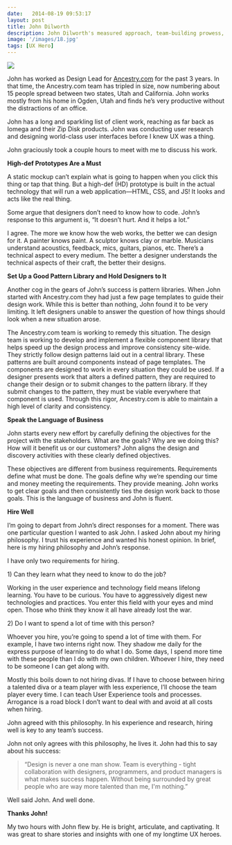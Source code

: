 ```yaml
---
date:   2014-08-19 09:53:17
layout: post
title: John Dilworth
description: John Dilworth's measured approach, team-building prowess, and beautiful, meaningful work make him a UX hero.
image: '/images/18.jpg'
tags: [UX Hero]
---
```

<div class="thumbnail clearfix">
	<img class="portrait" src="{{ "/images/dilworth.jpg" | prepend: site.baseurl }}">
</div>

<div class="body body-2">
	<p>John has worked as Design Lead for <a href="http://ancestry.com/">Ancestry.com</a> for the past 3 years. In that time, the Ancestry.com team has tripled in size, now numbering about 15 people spread between two states, Utah and California. John works mostly from his home in Ogden, Utah and finds he&rsquo;s very productive without the distractions of an office.</p>
	<p>John has a long and sparkling list of client work, reaching as far back as Iomega and their Zip Disk products. John was conducting user research and designing world-class user interfaces before I knew UX was a thing.</p>
	<p>John graciously took a couple hours to meet with me to discuss his work.</p>
	<p><strong>High-def Prototypes Are a Must</strong></p>
	<p>A static mockup can&rsquo;t explain what is going to happen when you click this thing or tap that thing. But a high-def (HD) prototype is built in the actual technology that will run a web application&mdash;HTML, CSS, and JS! It looks and acts like the real thing.</p>
	<p>Some argue that designers don&rsquo;t need to know how to code. John&rsquo;s response to this argument is, &ldquo;It doesn&rsquo;t hurt. And it helps a lot.&rdquo; </p>
	<p>I agree. The more we know how the web works, the better we can design for it. A painter knows paint. A sculptor knows clay or marble. Musicians understand acoustics, feedback, mics, guitars, pianos, etc. There&rsquo;s a technical aspect to every medium. The better a designer understands the technical aspects of their craft, the better their designs.</p>
	<p><strong>Set Up a Good Pattern Library and Hold Designers to It</strong></p>
	<p>Another cog in the gears of John&rsquo;s success is pattern libraries. When John started with Ancestry.com they had just a few page templates to guide their design work. While this is better than nothing, John found it to be very limiting. It left designers unable to answer the question of how things should look when a new situation arose.</p>
	<p>The Ancestry.com team is working to remedy this situation. The design team is working to develop and implement a flexible component library that helps speed up the design process and improve consistency site-wide. They strictly follow design patterns laid out in a central library. These patterns are built around components instead of page templates. The components are designed to work in every situation they could be used. If a designer presents work that alters a defined pattern, they are required to change their design or to submit changes to the pattern library. If they submit changes to the pattern, they must be viable everywhere that component is used. Through this rigor, Ancestry.com is able to maintain a high level of clarity and consistency.</p>
	<p><strong>Speak the Language of Business</strong></p>
	<p>John starts every new effort by carefully defining the objectives for the project with the stakeholders. What are the goals? Why are we doing this? How will it benefit us or our customers? John aligns the design and discovery activities with these clearly defined objectives.</p>
	<p>These objectives are different from business requirements. Requirements define what must be done. The goals define why we&rsquo;re spending our time and money meeting the requirements. They provide meaning. John works to get clear goals and then consistently ties the design work back to those goals. This is the language of business and John is fluent.</p>
	<p><strong>Hire Well</strong></p>
	<p>I&rsquo;m going to depart from John&rsquo;s direct responses for a moment. There was one particular question I wanted to ask John. I asked John about my hiring philosophy. I trust his experience and wanted his honest opinion. In brief, here is my hiring philosophy and John&rsquo;s response.</p>
	<p>I have only two requirements for hiring. </p>
	<p>1) Can they learn what they need to know to do the job?</p>
	<p>Working in the user experience and technology field means lifelong learning. You have to be curious. You have to aggressively digest new technologies and practices. You enter this field with your eyes and mind open. Those who think they know it all have already lost the war.</p>
	<p>2) Do I want to spend a lot of time with this person?</p>
	<p>Whoever you hire, you&rsquo;re going to spend a lot of time with them. For example, I have two interns right now. They shadow me daily for the express purpose of learning to do what I do. Some days, I spend more time with these people than I do with my own children. Whoever I hire, they need to be someone I can get along with.</p>
	<p>Mostly this boils down to not hiring divas. If I have to choose between hiring a talented diva or a team player with less experience, I&rsquo;ll choose the team player every time. I can teach User Experience tools and processes. Arrogance is a road block I don&rsquo;t want to deal with and avoid at all costs when hiring.</p>
	<p>John agreed with this philosophy. In his experience and research, hiring well is key to any team&rsquo;s success.</p>
	<p>John not only agrees with this philosophy, he lives it. John had this to say about his success:</p>
	<blockquote>&ldquo;Design is never a one man show. Team is everything - tight collaboration with designers, programmers, and product managers is what makes success happen. Without being surrounded by great people who are way more talented than me, I'm nothing.&rdquo;</blockquote>
	<p>Well said John. And well done.</p>
	<p><strong>Thanks John!</strong></p>
	<p>My two hours with John flew by. He is bright, articulate, and captivating. It was great to share stories and insights with one of my longtime UX heroes.</p>
</div>
